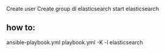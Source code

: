 Create user
Create group
dl elasticsearch
start elasticsearch

how to:
-------
ansible-playbook.yml playbook.yml -K -l elasticsearch
